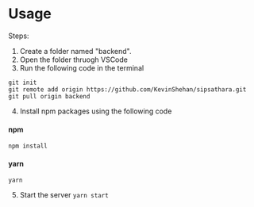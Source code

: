 # Usage

Steps: 

1) Create a folder named "backend".
2) Open the folder thruogh VSCode
3) Run the following code in the terminal


```
git init
git remote add origin https://github.com/KevinShehan/sipsathara.git
git pull origin backend

```
4) Install npm packages using the following code
#### npm

```
npm install
```
#### yarn
```
yarn
```

5) Start the server `yarn start`

